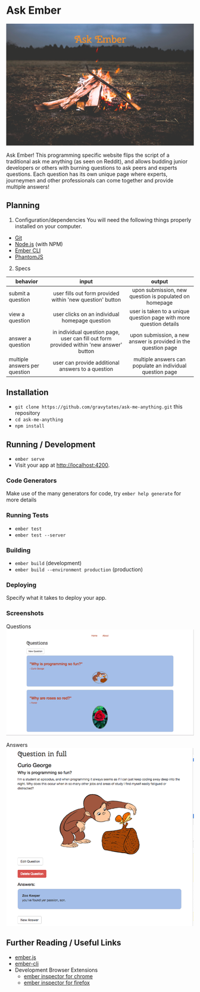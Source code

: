 # Ask Ember
![homepage screenshot](/public/assets/images/homescreen.png)

Ask Ember! This programming specific website flips the script of a traditional ask me anything (as seen on Reddit), and allows budding junior developers or others with burning questions to ask peers and experts questions. Each question has its own unique page where experts, journeymen and other professionals can come together and provide multiple answers!

## Planning

1. Configuration/dependencies
You will need the following things properly installed on your computer.

* [Git](https://git-scm.com/)
* [Node.js](https://nodejs.org/) (with NPM)
* [Ember CLI](https://ember-cli.com/)
* [PhantomJS](http://phantomjs.org/)

2. Specs

| behavior |  input   |  output  |
|----------|:--------:|:--------:|
|submit a question|user fills out form provided within 'new question' button|upon submission, new question is populated on homepage|
|view a question|user clicks on an individual homepage question|user is taken to a unique question page with more question details|
|answer a question|in individual question page, user can fill out form provided within 'new answer' button|upon submission, a new answer is provided in the question page|
|multiple answers per question|user can provide additional answers to a question|multiple answers can populate an individual question page|


## Installation

* `git clone https://github.com/gravytates/ask-me-anything.git` this repository
* `cd ask-me-anything`
* `npm install`

## Running / Development

* `ember serve`
* Visit your app at [http://localhost:4200](http://localhost:4200).

### Code Generators

Make use of the many generators for code, try `ember help generate` for more details

### Running Tests

* `ember test`
* `ember test --server`

### Building

* `ember build` (development)
* `ember build --environment production` (production)

### Deploying

Specify what it takes to deploy your app.

### Screenshots
Questions
![questions screenshot](/public/assets/images/questions.png)

Answers
![answers screenshot](/public/assets/images/answers.png)


## Further Reading / Useful Links

* [ember.js](http://emberjs.com/)
* [ember-cli](https://ember-cli.com/)
* Development Browser Extensions
  * [ember inspector for chrome](https://chrome.google.com/webstore/detail/ember-inspector/bmdblncegkenkacieihfhpjfppoconhi)
  * [ember inspector for firefox](https://addons.mozilla.org/en-US/firefox/addon/ember-inspector/)
